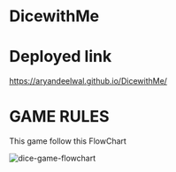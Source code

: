 # DicewithMe

# Deployed link
https://aryandeelwal.github.io/DicewithMe/

# GAME RULES
This game follow this FlowChart

![dice-game-flowchart](https://user-images.githubusercontent.com/89710210/160096401-0f8ea803-ff4f-40f3-9dda-683ce20e1c9c.png)

